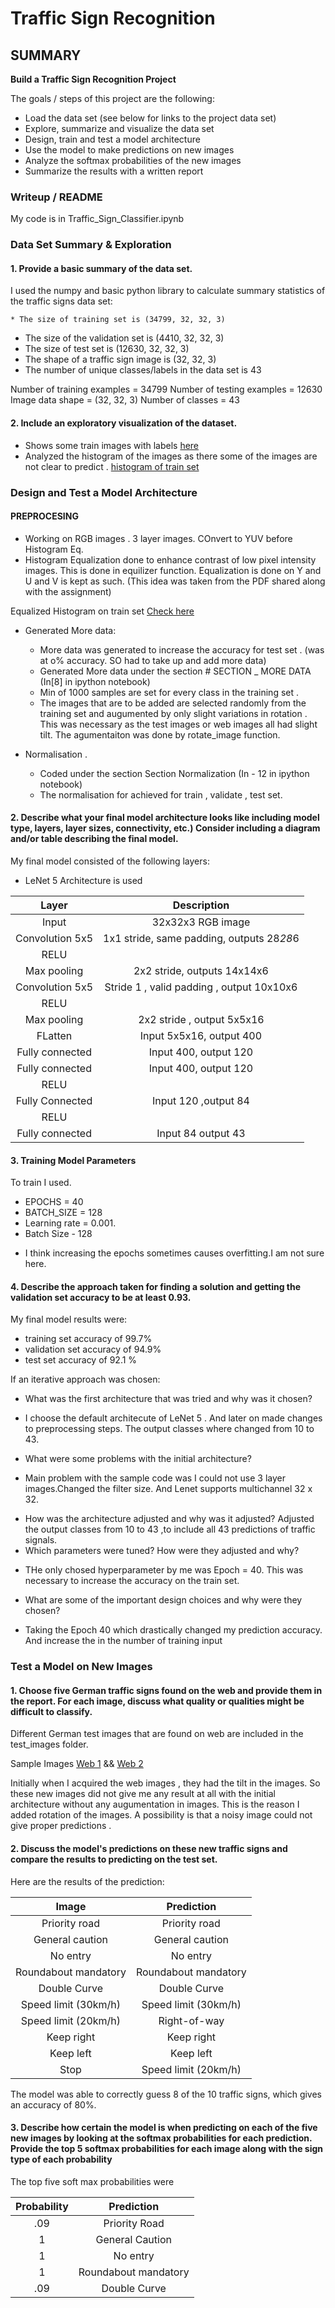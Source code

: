 # **Traffic Sign Recognition** 

## SUMMARY


**Build a Traffic Sign Recognition Project**

The goals / steps of this project are the following:
* Load the data set (see below for links to the project data set)
* Explore, summarize and visualize the data set
* Design, train and test a model architecture
* Use the model to make predictions on new images
* Analyze the softmax probabilities of the new images
* Summarize the results with a written report


[//]: # (Image References)

[image1]: ./pics/train_images.png "Training Set"
[image2]: ./pics/plot_histogram_train.png "Training Set Histogram"
[image3]: ./pics/histogram_equalized.png "Histogram Equalisation"
[image4]: ./test_images/1.png  "Web Image 1"
[image5]: ./test_images/2.png  "Web Image 2"



### Writeup / README
My code is in Traffic_Sign_Classifier.ipynb


### Data Set Summary & Exploration

#### 1. Provide a basic summary of the data set.

I used the numpy and basic python library to calculate summary statistics of the traffic
signs data set:

    * The size of training set is (34799, 32, 32, 3)
* The size of the validation set is (4410, 32, 32, 3)
* The size of test set is (12630, 32, 32, 3)
* The shape of a traffic sign image is (32, 32, 3)
* The number of unique classes/labels in the data set is 43


Number of training examples = 34799
Number of testing examples = 12630
Image data shape = (32, 32, 3)
Number of classes = 43


#### 2. Include an exploratory visualization of the dataset.

* Shows some train images with labels [here][image1]
* Analyzed the histogram of the images as there some of the images are not clear to predict . [histogram of train set][image2]

### Design and Test a Model Architecture

#### PREPROCESING

- Working on RGB images . 3 layer images. COnvert to YUV before Histogram Eq.
- Histogram Equalization done to enhance contrast of low pixel intensity images. This is done in equilizer function. Equalization is done on Y and U and V is kept as such. (This idea was taken from the PDF shared along with the assignment)

Equalized Histogram on train set [Check here][image3]

- Generated More data:
   - More data was generated to increase the accuracy for test set . (was at o% accuracy. SO had to take up and add more data)
   - Generated More data under the section # SECTION _ MORE DATA (In[8] in ipython notebook)
   - Min of 1000 samples are set for every class in the training set . 
   - The images that are to be added are selected randomly from the training set and augumented by only slight variations in rotation . This was necessary as the test images or web images all had slight tilt. The agumentaiton was done by rotate_image function.

- Normalisation .
  - Coded under the section Section Normalization (In - 12 in ipython notebook)
  - The normalisation for achieved for train , validate  , test set.



#### 2. Describe what your final model architecture looks like including model type, layers, layer sizes, connectivity, etc.) Consider including a diagram and/or table describing the final model.

My final model consisted of the following layers:
 - LeNet 5 Architecture is used

| Layer         		|		Description								| 
|:---------------------:|:---------------------------------------------:| 
| Input         		| 32x32x3 RGB image								| 
| Convolution 5x5   	| 1x1 stride, same padding, outputs 28*28*6		|
| RELU					|												|
| Max pooling	      	| 2x2 stride,  outputs 14x14x6					|
| Convolution 5x5  	 	| Stride 1 , valid padding , output 10x10x6		|
| RELU					|		      									|
| Max pooling 			|2x2 stride , output 5x5x16 					|
|FLatten				|Input 5x5x16, output 400						|
|Fully connected		|Input 400, output 120							|
|Fully connected		|Input 400, output 120							|
|RELU					|												|
|Fully Connected 		|Input 120 ,output 84							|
|RELU					|												|
|Fully connected 		|Input 84 output 43								|


#### 3. Training Model Parameters

To train I used. 
* EPOCHS = 40
* BATCH_SIZE = 128
* Learning rate = 0.001. 
* Batch Size - 128

- I think increasing the epochs sometimes causes overfitting.I am not sure here.

#### 4. Describe the approach taken for finding a solution and getting the validation set accuracy to be at least 0.93. 

My final model results were:
* training set accuracy of 99.7%
* validation set accuracy of 94.9%
* test set accuracy of 92.1 %

If an iterative approach was chosen:

* What was the first architecture that was tried and why was it chosen? 
 - I choose the default architecute of LeNet 5 . And later on made changes to preprocessing steps. The output classes where changed from 10 to 43.
 
* What were some problems with the initial architecture?
- Main problem with the sample code was I could not use 3 layer images.Changed the filter size. And Lenet supports multichannel 32 x 32.

* How was the architecture adjusted and why was it adjusted?
Adjusted the output classes from 10 to 43 ,to include all 43 predictions of traffic signals.
* Which parameters were tuned? How were they adjusted and why?
- THe only chosed hyperparameter by me was Epoch = 40. This was necessary to increase the accuracy on the train set. 
* What are some of the important design choices and why were they chosen? 
-  Taking the Epoch 40 which drastically changed my prediction accuracy. And increase the in the number of training input

### Test a Model on New Images

#### 1. Choose five German traffic signs found on the web and provide them in the report. For each image, discuss what quality or qualities might be difficult to classify.

Different German test images that are found on web are included in the test_images folder.

Sample Images [Web 1][image4] && [Web 2][image5]

Initially when I acquired the web images , they had the tilt in the images. So these new images did not give me any result at all with the initial architecture without any augumentation in images. This is the reason I added rotation of the images. A possibility is that a noisy image could not give proper predictions .

#### 2. Discuss the model's predictions on these new traffic signs and compare the results to predicting on the test set.

Here are the results of the prediction:

| Image			        |     Prediction	        					| 
|:---------------------:|:---------------------------------------------:| 
| Priority road    		| Priority road									| 
| General caution		| General caution								|
| No entry 				| No entry										|
| Roundabout mandatory	| Roundabout mandatory			 				|
| Double Curve			| Double Curve      							|
| Speed limit (30km/h)	| Speed limit (30km/h) 							|
| Speed limit (20km/h)	| Right-of-way      							|
| Keep right			| Keep right      								|
| Keep left				| Keep left      								|
| Stop					|Speed limit (20km/h)  							|


The model was able to correctly guess 8 of the 10 traffic signs, which gives an accuracy of 80%. 

#### 3. Describe how certain the model is when predicting on each of the five new images by looking at the softmax probabilities for each prediction. Provide the top 5 softmax probabilities for each image along with the sign type of each probability

The top five soft max probabilities were

| Probability         	|     Prediction	        					| 
|:---------------------:|:---------------------------------------------:| 
| .09					| Priority Road									| 
|  1					| General Caution								|
|  1					| No entry										|
|  1					| Roundabout mandatory				 			|
| .09					| Double Curve      							|





